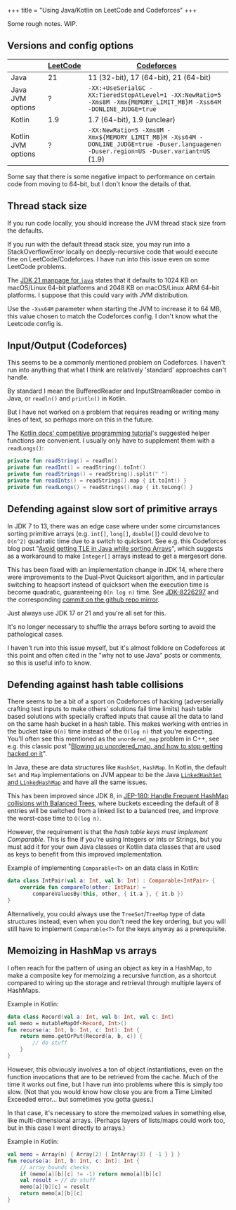 +++
title = "Using Java/Kotlin on LeetCode and Codeforces"
+++

Some rough notes.
WIP.

## Versions and config options

|  | [LeetCode](https://support.leetcode.com/hc/en-us/articles/360011833974-What-are-the-environments-for-the-programming-languages) | [Codeforces](https://codeforces.com/blog/entry/121114) |
|---|---|---|
| Java | 21 | 11 (32-bit), 17 (64-bit), 21 (64-bit) |
| Java JVM options | ? | `-XX:+UseSerialGC -XX:TieredStopAtLevel=1 -XX:NewRatio=5 -Xms8M -Xmx{MEMORY_LIMIT_MB}M -Xss64M -DONLINE_JUDGE=true` |
| Kotlin | 1.9 | 1.7 (64-bit), 1.9 (unclear) |
| Kotlin JVM options | ? | `-XX:NewRatio=5 -Xms8M -Xmx${MEMORY_LIMIT_MB}M -Xss64M -DONLINE_JUDGE=true -Duser.language=en -Duser.region=US -Duser.variant=US` (1.9) |

Some say that there is some negative impact to performance on certain code from moving to 64-bit, but I don't know the details of that.

## Thread stack size

If you run code locally, you should increase the JVM thread stack size from the defaults.

If you run with the default thread stack size, you may run into a StackOverflowError locally on deeply-recursive code that would execute fine on LeetCode/Codeforces.
I have run into this issue even on some LeetCode problems.

The [JDK 21 manpage for `java`](https://docs.oracle.com/en/java/javase/21/docs/specs/man/java.html) states that it defaults to 1024 KB on macOS/Linux 64-bit platforms and 2048 KB on macOS/Linux ARM 64-bit platforms.
I suppose that this could vary with JVM distribution.

Use the `-Xss64M` parameter when starting the JVM to increase it to 64 MB, this value chosen to match the Codeforces config.
I don't know what the Leetcode config is.

## Input/Output (Codeforces)

This seems to be a commonly mentioned problem on Codeforces.
I haven't run into anything that what I think are relatively 'standard' approaches can't handle.

By standard I mean the BufferedReader and InputStreamReader combo in Java, or `readln()` and `println()` in Kotlin.

But I have not worked on a problem that requires reading or writing many lines of text, so perhaps more on this in the future.

The [Kotlin docs' competitive programming tutorial](https://kotlinlang.org/docs/competitive-programming.html#functional-operators-example-long-number-problem)'s suggested helper functions are convenient.
I usually only have to supplement them with a `readLongs()`:

```kt
private fun readString() = readln()
private fun readInt() = readString().toInt()
private fun readStrings() = readString().split(" ")
private fun readInts() = readStrings().map { it.toInt() }
private fun readLongs() = readStrings().map { it.toLong() }
```

## Defending against slow sort of primitive arrays

In JDK 7 to 13, there was an edge case where under some circumstances sorting primitive arrays (e.g. `int[]`, `long[]`, `double[]`) could devolve to `O(n^2)` quadratic time due to a switch to quicksort.
See e.g. this Codeforces blog post "[Avoid getting TLE in Java while sorting Arrays](https://codeforces.com/blog/entry/104550)", which suggests as a workaround to make `Integer[]` arrays instead to get a mergesort done.

This has been fixed with an implementation change in JDK 14, where there were improvements to the Dual-Pivot Quicksort algorithm, and in particular switching to heapsort instead of quicksort when the execution time is become quadratic, guaranteeing `O(n log n)` time.
See [JDK-8226297](https://bugs.openjdk.org/browse/JDK-8226297) and the corresponding [commit on the github repo mirror](https://github.com/openjdk/jdk14/commit/de54eb15130848d4efc266891e41b978f444f9f3).

Just always use JDK 17 or 21 and you're all set for this.

It's no longer necessary to shuffle the arrays before sorting to avoid the pathological cases.

I haven't run into this issue myself, but it's almost folklore on Codeforces at this point and often cited in the "why not to use Java" posts or comments, so this is useful info to know.

## Defending against hash table collisions

There seems to be a bit of a sport on Codeforces of hacking (adverserially crafting test inputs to make others' solutions fail time limits) hash table based solutions with specially crafted inputs that cause all the data to land on the same hash bucket in a hash table.
This makes working with entries in the bucket take `O(n)` time instead of the `O(log n)` that you're expecting.
You'll often see this mentioned as the `unordered_map` problem in C++, see e.g. this classic post "[Blowing up unordered_map, and how to stop getting hacked on it](https://codeforces.com/blog/entry/62393)".

In Java, these are data structures like `HashSet`, `HashMap`.
In Kotlin, the default `Set` and `Map` implementations on JVM appear to be the Java [`LinkedHashSet` and `LinkedHashMap`](https://discuss.kotlinlang.org/t/listof-arraylistof-setof-etc/1475/5) and have all the same issues.

This has been improved since JDK 8, in [JEP-180: Handle Frequent HashMap collisions with Balanced Trees](https://openjdk.org/jeps/180), where buckets exceeding the default of 8 entries will be switched from a linked list to a balanced tree, and improve the worst-case time to `O(log n)`.

However, the requirement is that the _hash table keys must implement Comparable_.
This is fine if you're using Integers or Ints or Strings, but you must add it for your own Java classes or Kotlin data classes that are used as keys to benefit from this improved implementation.

Example of implementing `Comparable<T>` on an data class in Kotlin:

```kt
data class IntPair(val a: Int, val b: Int) : Comparable<IntPair> {
    override fun compareTo(other: IntPair) =
        compareValuesBy(this, other, { it.a }, { it.b })
}
```

Alternatively, you could always use the `TreeSet`/`TreeMap` type of data structures instead, even when you don't need the key ordering, but you will still have to implement `Comparable<T>` for the keys anyway as a prerequisite.

## Memoizing in HashMap vs arrays

I often reach for the pattern of using an object as key in a HashMap, to make a composite key for memoizing a recursive function, as a shortcut compared to wiring up the storage and retrieval through multiple layers of HashMaps.

Example in Kotlin:

```kt
data class Record(val a: Int, val b: Int, val c: Int)
val memo = mutableMapOf<Record, Int>()
fun recurse(a: Int, b: Int, c: Int): Int {
    return memo.getOrPut(Record(a, b, c)) {
        // do stuff
    }
}
```

However, this obviously involves a ton of object instantiations, even on the function invocations that are to be retrieved from the cache.
Much of the time it works out fine, but I have run into problems where this is simply too slow.
(Not that you would know how close you are from a Time Limited Exceeded error... but sometimes you gotta guess.)

In that case, it's necessary to store the memoized values in something else, like multi-dimensional arrays.
(Perhaps layers of lists/maps could work too, but in this case I went directly to arrays.)

Example in Kotlin:

```kt
val memo = Array(n) { Array(2) { IntArray(3) { -1 } } }
fun recurse(a: Int, b: Int, c: Int): Int {
    // array bounds checks
    if (memo[a][b][c] != -1) return memo[a][b][c]
    val result = // do stuff
    memo[a][b][c] = result
    return memo[a][b][c]
}
```
